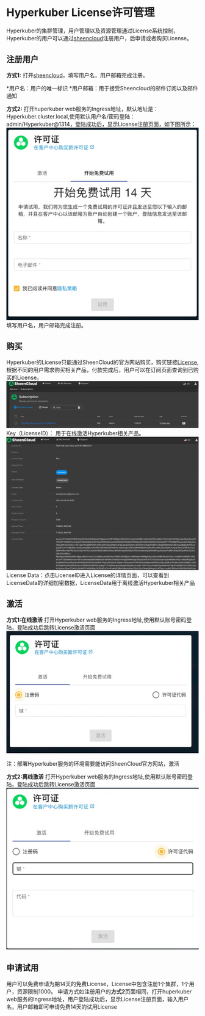 # Hyperkuber License许可管理

Hyperkuber的集群管理，用户管理以及资源管理通过License系统控制，Hyperkuber的用户可以通过[sheencloud](https://account.sheencloud.com/sessions/signin)注册用户，后申请或者购买License。

## 注册用户
**方式1:**
打开[sheencloud](https://account.sheencloud.com/sessions/signin)，填写用户名，用户邮箱完成注册。

*用户名：用户的唯一标识
*用户邮箱：用于接受Sheencloud的邮件订阅以及邮件通知

**方式2:**
打开huperkuber web服务的Ingress地址，默认地址是：Hyperkuber.cluster.local,使用默认用户名/密码登陆： admin/Hyperkuber@1314，登陆成功后，显示License注册页面，如下图所示：
![Minion](../../assets/images/license/register.jpg)
填写用户名，用户邮箱完成注册。


## 购买
Hyperkuber的License只能通过SheenCloud的官方网站购买，购买链接[License](https://account.sheencloud.com/service/subscriptions),根据不同的用户需求购买相关产品，付款完成后，用户可以在订阅页面查询到已购买的License。
![Minion](../../assets/images/license/order1.jpg)
Key（LicenseID）： 用于在线激活Hyperkuber相关产品。
![Minion](../../assets/images/license/order2.jpg)
License Data：点击LicenseID进入License的详情页面，可以查看到LicenseData的详细加密数据，LicenseData用于离线激活Hyperkuber相关产品

## 激活
**方式1:在线激活**
打开Hyperkuber web服务的Ingress地址,使用默认账号密码登陆，登陆成功后跳转License激活页面
![Minion](../../assets/images/license/active1.jpg)

注：部署Hyperkuber服务的环境需要能访问SheenCloud官方网站，激活

**方式2:离线激活**
打开Hyperkuber web服务的Ingress地址,使用默认账号密码登陆，登陆成功后跳转License激活页面
![Minion](../../assets/images/license/active2.jpg)
## 申请试用
用户可以免费申请为期14天的免费License，License中包含注册1个集群，1个用户，资源限制1000。
申请方式如注册用户的**方式2**页面相同，打开huperkuber web服务的Ingress地址，用户登陆成功后，显示License注册页面，输入用户名，用户邮箱即可申请免费14天的试用License



